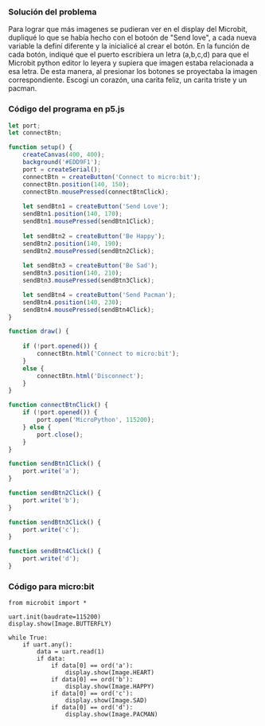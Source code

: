 ### Solución del problema
Para lograr que más imagenes se pudieran ver en el display del Microbit, dupliqué lo que se había hecho con el botoón de "Send love", a cada nueva variable la definí diferente y la inicialicé al crear el botón. En la función de cada botón, indiqué que el puerto escribiera un letra (a,b,c,d) para que el Microbit python editor lo leyera y supiera que imagen estaba relacionada a esa letra. De esta manera, al presionar los botones se proyectaba la imagen correspondiente. 
Escogí un corazón, una carita feliz, un carita triste y un pacman.

### Código del programa en p5.js
```JavaScript
let port;
let connectBtn;

function setup() {
    createCanvas(400, 400);
    background('#EDD9F1');
    port = createSerial();
    connectBtn = createButton('Connect to micro:bit');
    connectBtn.position(140, 150);
    connectBtn.mousePressed(connectBtnClick);
  
    let sendBtn1 = createButton('Send Love');
    sendBtn1.position(140, 170);
    sendBtn1.mousePressed(sendBtn1Click);
  
    let sendBtn2 = createButton('Be Happy');
    sendBtn2.position(140, 190);
    sendBtn2.mousePressed(sendBtn2Click);
  
    let sendBtn3 = createButton('Be Sad');
    sendBtn3.position(140, 210);
    sendBtn3.mousePressed(sendBtn3Click);

    let sendBtn4 = createButton('Send Pacman');
    sendBtn4.position(140, 230);
    sendBtn4.mousePressed(sendBtn4Click);
}

function draw() {
  
    if (!port.opened()) {
        connectBtn.html('Connect to micro:bit');
    }
    else {
        connectBtn.html('Disconnect');
    }
}

function connectBtnClick() {
    if (!port.opened()) {
        port.open('MicroPython', 115200);
    } else {
        port.close();
    }
}

function sendBtn1Click() {
    port.write('a');
}

function sendBtn2Click() {
    port.write('b');
}

function sendBtn3Click() {
    port.write('c');
}

function sendBtn4Click() {
    port.write('d');
}
```
### Código para micro:bit
```Micro:bit
from microbit import *

uart.init(baudrate=115200)
display.show(Image.BUTTERFLY)

while True:
    if uart.any():
        data = uart.read(1)
        if data:
            if data[0] == ord('a'):
                display.show(Image.HEART)
            if data[0] == ord('b'):
                display.show(Image.HAPPY)
            if data[0] == ord('c'):
                display.show(Image.SAD)
            if data[0] == ord('d'):
                display.show(Image.PACMAN)
```
